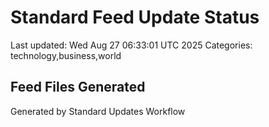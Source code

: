 # Standard Feed Update Status
Last updated: Wed Aug 27 06:33:01 UTC 2025
Categories: technology,business,world

## Feed Files Generated

Generated by Standard Updates Workflow
